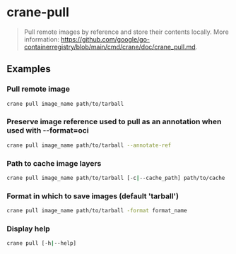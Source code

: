 # crane-pull

> Pull remote images by reference and store their contents locally. More information: <https://github.com/google/go-containerregistry/blob/main/cmd/crane/doc/crane_pull.md>.

## Examples

### Pull remote image

```bash
crane pull image_name path/to/tarball
```

### Preserve image reference used to pull as an annotation when used with --format=oci

```bash
crane pull image_name path/to/tarball --annotate-ref
```

### Path to cache image layers

```bash
crane pull image_name path/to/tarball [-c|--cache_path] path/to/cache
```

### Format in which to save images (default 'tarball')

```bash
crane pull image_name path/to/tarball -format format_name
```

### Display help

```bash
crane pull [-h|--help]
```
